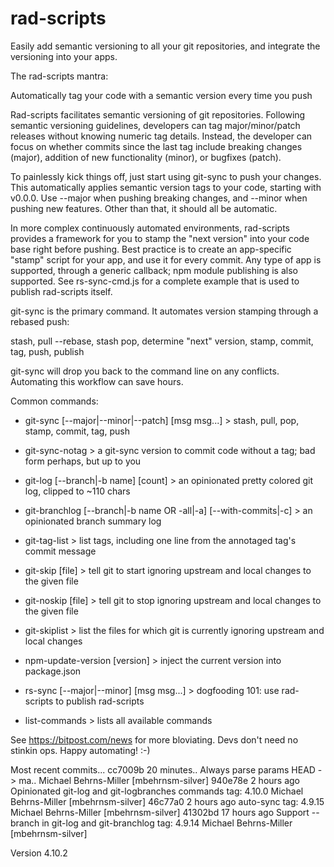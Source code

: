 # rad-scripts
Easily add semantic versioning to all your git repositories, and integrate the versioning into your apps.

The rad-scripts mantra:

   Automatically tag your code with a semantic version every time you push

Rad-scripts facilitates semantic versioning of git repositories.
Following semantic versioning guidelines, developers can tag 
major/minor/patch releases without knowing numeric tag details.
Instead, the developer can focus on whether commits since the last tag 
include breaking changes (major), addition of new functionality (minor), 
or bugfixes (patch).  

To painlessly kick things off, just start using git-sync to push your changes.
This automatically applies semantic version tags to your code, starting with v0.0.0.
Use --major when pushing breaking changes, and --minor when pushing new features.
Other than that, it should all be automatic.

In more complex continuously automated environments, rad-scripts provides a framework
for you to stamp the "next version" into your code base right before pushing.
Best practice is to create an app-specific "stamp" script for your app, and use it for every commit.
Any type of app is supported, through a generic callback; npm module publishing is also supported.
See rs-sync-cmd.js for a complete example that is used to publish rad-scripts itself.

git-sync is the primary command.  It automates version stamping through a rebased push:

  stash, pull --rebase, stash pop, determine "next" version, stamp, commit, tag, push, publish

git-sync will drop you back to the command line on any conflicts.  Automating this workflow can save hours.

Common commands:

* git-sync                   [--major|--minor|--patch] [msg msg...] > stash, pull, pop, stamp, commit, tag, push
* git-sync-notag             > a git-sync version to commit code without a tag; bad form perhaps, but up to you

* git-log                    [--branch|-b name] [count] > an opinionated pretty colored git log, clipped to ~110 chars
* git-branchlog              [--branch|-b name OR -all|-a] [--with-commits|-c] > an opinionated branch summary log
* git-tag-list               > list tags, including one line from the annotaged tag's commit message

* git-skip                   [file] > tell git to start ignoring upstream and local changes to the given file
* git-noskip                 [file] > tell git to stop ignoring upstream and local changes to the given file
* git-skiplist               > list the files for which git is currently ignoring upstream and local changes

* npm-update-version         [version] > inject the current version into package.json
* rs-sync                    [--major|--minor] [msg msg...] > dogfooding 101: use rad-scripts to publish rad-scripts

* list-commands              > lists all available commands


See https://bitpost.com/news for more bloviating.  Devs don't need no stinkin ops.   Happy automating!  :-)


Most recent commits...
cc7009b 20 minutes.. Always parse params                                               HEAD -> ma.. Michael Behrns-Miller [mbehrnsm-silver]
940e78e  2 hours ago Opinionated git-log and git-logbranches commands                   tag: 4.10.0 Michael Behrns-Miller [mbehrnsm-silver]
46c77a0  2 hours ago auto-sync                                                          tag: 4.9.15 Michael Behrns-Miller [mbehrnsm-silver]
41302bd 17 hours ago Support --branch in git-log and git-branchlog                      tag: 4.9.14 Michael Behrns-Miller [mbehrnsm-silver]

Version 4.10.2
